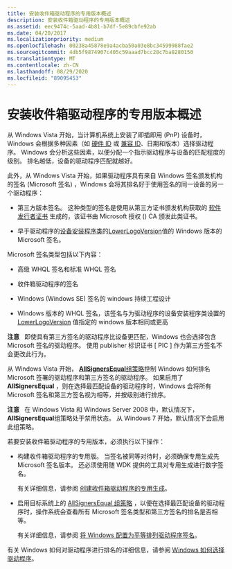 ```yaml
---
title: 安装收件箱驱动程序的专用版本概述
description: 安装收件箱驱动程序的专用版本概述
ms.assetid: eec9474c-5aad-4b81-b7df-5e89cbfe92ab
ms.date: 04/20/2017
ms.localizationpriority: medium
ms.openlocfilehash: 00238a45878e9a4acba50a03e8bc34599988fae2
ms.sourcegitcommit: 4db5f9874907c405c59aaad7bcc28c7ba8280150
ms.translationtype: MT
ms.contentlocale: zh-CN
ms.lasthandoff: 08/29/2020
ms.locfileid: "89095453"
---
```

# <a name="overview-of-installing-private-builds-of-inbox-drivers"></a>安装收件箱驱动程序的专用版本概述


从 Windows Vista 开始，当计算机系统上安装了即插即用 (PnP) 设备时，Windows 会根据多种因素（如 [硬件 ID](hardware-ids.md) 或 [兼容 ID](compatible-ids.md)、日期和版本）选择驱动程序。 Windows 会分析这些因素，以便分配一个指示驱动程序与设备的匹配程度的级别。 排名越低，设备的驱动程序匹配就越好。

此外，从 Windows Vista 开始，如果驱动程序具有来自 Windows 签名颁发机构的签名 (Microsoft 签名) ，Windows 会将其排名好于使用签名的同一设备的另一个驱动程序：

-   第三方版本签名。 这种类型的签名是使用从第三方证书颁发机构获取的 [软件发行者证书](software-publisher-certificate.md) 生成的，该证书由 Microsoft 授权 () CA 颁发此类证书。

-   早于驱动程序的[设备安装程序类](./overview-of-device-setup-classes.md)的[LowerLogoVersion](lowerlogoversion.md)值的 Windows 版本的 Microsoft 签名。

Microsoft 签名类型包括以下内容：

-   高级 WHQL 签名和标准 WHQL 签名

-   收件箱驱动程序的签名

-   Windows (Windows SE) 签名的 windows 持续工程设计

-   Windows 版本的 WHQL 签名，该签名与为驱动程序的设备安装程序类设置的 [LowerLogoVersion](lowerlogoversion.md) 值指定的 windows 版本相同或更高

**注意**   即使具有第三方签名的驱动程序比设备更匹配，Windows 也会选择包含 Microsoft 签名的驱动程序。 使用 publisher 标识证书 \[ PIC \] 作为第三方签名不会更改此行为。

 

从 Windows Vista 开始， [ **AllSignersEqual**组策略](./allsigningequal-group-policy.md)控制 Windows 如何排名 Microsoft 签署的驱动程序和第三方签名的驱动程序。 如果启用了 **AllSignersEqual** ，则在选择最匹配设备的驱动程序时，Windows 会将所有 Microsoft 签名和第三方签名视为相等，并按级别进行排序。

**注意**   在 Windows Vista 和 Windows Server 2008 中，默认情况下， **AllSignersEqual**组策略处于禁用状态。 从 Windows 7 开始，默认情况下会启用此组策略。

 

若要安装收件箱驱动程序的专用版本，必须执行以下操作：

-   构建收件箱驱动程序的专用版。 当签名被同等对待时，必须确保专用生成先 Microsoft 签名版本。 还必须使用随 WDK 提供的工具对专用生成进行数字签名。

    有关详细信息，请参阅 [创建收件箱驱动程序的专用生成](creating-a-private-build-of-an-in-box-driver.md)。

-   启用目标系统上的 [AllSignersEqual 组策略](./allsigningequal-group-policy.md) ，以便在选择最匹配设备的驱动程序时，操作系统会查看所有 Microsoft 签名类型和第三方签名的排名是否相等。

    有关详细信息，请参阅 [将 Windows 配置为平等排列驱动程序签名](configuring-windows-to-rank-driver-signatures-equally.md)。

有关 Windows 如何对驱动程序进行排名的详细信息，请参阅 [Windows 如何选择驱动程序](how-setup-selects-drivers.md)。

 

